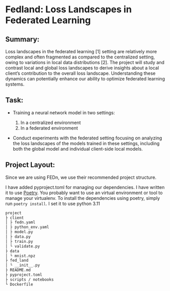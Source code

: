 # Fedland: Loss Landscapes in Federated Learning
## Summary:
Loss landscapes in the federated learning [1] setting are relatively more complex and often fragmented as compared to the centralized setting, owing to variations in local data distributions [2]. The project will study and contrast local and global loss landscapes to derive insights about a local client’s contribution to the overall loss landscape. Understanding these dynamics can potentially enhance our ability to optimize federated learning systems.

## Task:
- Training a neural network model in two settings:
    1. In a centralized environment
    2. In a federated environment

- Conduct experiments with the federated setting focusing on analyzing the loss landscapes of the models trained in these settings, including both the global model and individual client-side local models.

## Project Layout:

Since we are using FEDn, we use their recommended project structure.

I have added pyproject.toml for managing our dependencies. I have written it to use [Poetry](https://python-poetry.org/). You probably want to use an virtual environment or tool to manage your virtualenv. To install the dependencies using poetry, simply run `poetry install`. I set it to use python 3.11

```txt
project
├ client
│ ├ fedn.yaml
│ ├ python_env.yaml
│ ├ model.py
│ ├ data.py
│ ├ train.py
│ └ validate.py
├ data
│ └ mnist.npz
├ fed_land
│ └ __init__.py
├ README.md
├ pyproject.toml
├ scripts / notebooks
└ Dockerfile
```
